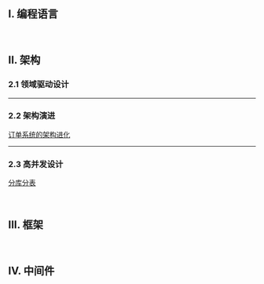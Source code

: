 ## I. 编程语言

&nbsp;

## II. 架构

### 2.1 领域驱动设计

<hr>

### 2.2 架构演进

[订单系统的架构进化](Architecture/Evolution/订单系统的架构进化.md)

<hr>

### 2.3 高并发设计

[分库分表](Architecture/Concurrency/分库分表.md)

&nbsp;

## III. 框架

&nbsp;

## IV. 中间件

